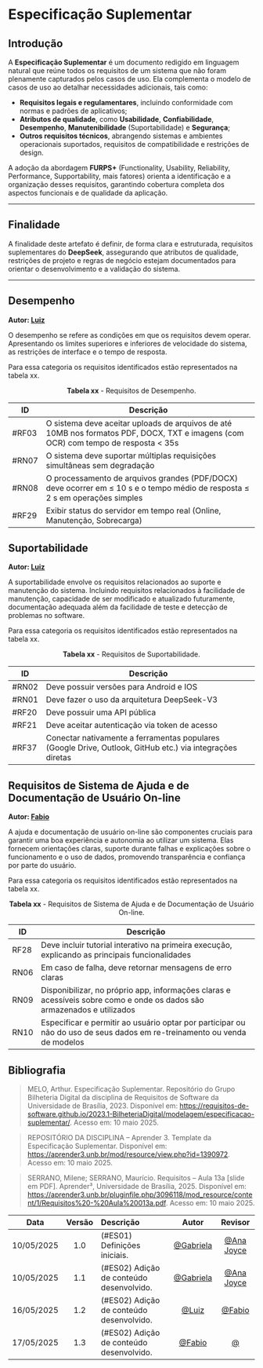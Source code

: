 # Especificação Suplementar

## Introdução

A **Especificação Suplementar** é um documento redigido em linguagem natural que reúne todos os requisitos de um sistema que não foram plenamente capturados pelos casos de uso. Ela complementa o modelo de casos de uso ao detalhar necessidades adicionais, tais como:

* **Requisitos legais e regulamentares**, incluindo conformidade com normas e padrões de aplicativos;
* **Atributos de qualidade**, como **Usabilidade**, **Confiabilidade**, **Desempenho**, **Manutenibilidade** (Suportabilidade) e **Segurança**;
* **Outros requisitos técnicos**, abrangendo sistemas e ambientes operacionais suportados, requisitos de compatibilidade e restrições de design.

A adoção da abordagem **FURPS+** (Functionality, Usability, Reliability, Performance, Supportability, mais fatores) orienta a identificação e a organização desses requisitos, garantindo cobertura completa dos aspectos funcionais e de qualidade da aplicação.

---

## Finalidade

A finalidade deste artefato é definir, de forma clara e estruturada, requisitos suplementares do **DeepSeek**, assegurando que atributos de qualidade, restrições de projeto e regras de negócio estejam documentados para orientar o desenvolvimento e a validação do sistema.

---

## Desempenho

**Autor: [Luiz](https://github.com/luizfaria1989)**

O desempenho se refere as condições em que os requisitos devem operar. Apresentando os limites superiores e inferiores de velocidade do sistema, as restrições de interface e o tempo de resposta.

Para essa categoria os requisitos identificados estão representados na tabela xx.

<font><p style="text-align: center">**Tabela xx** - Requisitos de Desempenho.</p></font>

|     ID     |                                   Descrição                                             |
| ---------- | --------------------------------------------------------------------------------------- |
|   #RF03	 | O sistema deve aceitar uploads de arquivos de até 10MB nos formatos PDF, DOCX, TXT e imagens (com OCR) com tempo de resposta < 35s |
|   #RN07    | O sistema deve suportar múltiplas requisições simultâneas sem degradação |
|   #RN08    | O processamento de arquivos grandes (PDF/DOCX) deve ocorrer em ≤ 10 s e o tempo médio de resposta ≤ 2 s em operações simples |
|   #RF29    | Exibir status do servidor em tempo real (Online, Manutenção, Sobrecarga) |


## Suportabilidade

**Autor: [Luiz](https://github.com/luizfaria1989)**

A suportabilidade envolve os requisitos relacionados ao suporte e manutenção do sistema. Incluindo requisitos relacionados à facilidade de manutenção, capacidade de ser modificado e atualizado futuramente, documentação adequada além da facilidade de teste e detecção de problemas no software.

Para essa categoria os requisitos identificados estão representados na tabela xx.

<font><p style="text-align: center">**Tabela xx** - Requisitos de Suportabilidade.</p></font>

|     ID     |                                   Descrição                                             |
| ---------- | --------------------------------------------------------------------------------------- |
|   #RN02    | Deve possuir versões para Android e IOS |
|   #RN01    | Deve fazer o uso da arquitetura DeepSeek-V3 |
|   #RF20    | Deve possuir uma API pública |
|   #RF21    | Deve aceitar autenticação via token de acesso |
|   #RF37    | Conectar nativamente a ferramentas populares (Google Drive, Outlook, GitHub etc.) via integrações diretas |

## Requisitos de Sistema de Ajuda e de Documentação de Usuário On-line

**Autor: [Fabio](https://github.com/fabinsz)**

A ajuda e documentação de usuário on-line são componentes cruciais para garantir uma boa experiência e autonomia ao utilizar um sistema. Elas fornecem orientações claras, suporte durante falhas e explicações sobre o funcionamento e o uso de dados, promovendo transparência e confiança por parte do usuário.

Para essa categoria os requisitos identificados estão representados na tabela xx.

<font><p style="text-align: center">**Tabela xx** - Requisitos de Sistema de Ajuda e de Documentação de Usuário On-line.</p></font>

| ID    | Descrição                                                                                         |
|-------|---------------------------------------------------------------------------------------------------|
| RF28  | Deve incluir tutorial interativo na primeira execução, explicando as principais funcionalidades   |
| RN06  | Em caso de falha, deve retornar mensagens de erro claras                                          |
| RN09  | Disponibilizar, no próprio app, informações claras e acessíveis sobre como e onde os dados são armazenados e utilizados |
| RN10  | Especificar e permitir ao usuário optar por participar ou não do uso de seus dados em re-treinamento ou venda de modelos |



## Bibliografia

> MELO, Arthur. Especificação Suplementar. Repositório do Grupo Bilheteria Digital da disciplina de Requisitos de Software da Universidade de Brasília, 2023. Disponível em: <https://requisitos-de-software.github.io/2023.1-BilheteriaDigital/modelagem/especificacao-suplementar/>. Acesso em: 10 maio 2025.

> REPOSITÓRIO DA DISCIPLINA – Aprender 3. Template da Especificação Suplementar. Disponível em: <https://aprender3.unb.br/mod/resource/view.php?id=1390972>. Acesso em: 10 maio 2025.

> SERRANO, Milene; SERRANO, Maurício. Requisitos – Aula 13a [slide em PDF]. Aprender³, Universidade de Brasília, 2025. Disponível em: <https://aprender3.unb.br/pluginfile.php/3096118/mod_resource/content/1/Requisitos%20-%20Aula%20013a.pdf>. Acesso em: 10 maio 2025.

 Data       | Versão | Descrição                                 | Autor                                      | Revisor                                     |
| :--------: | :----: | :---------------------------------------- | :----------------------------------------: | :----------------------------------------: |
| 10/05/2025 |  1.0   | (#ES01) Definições iniciais. | [@Gabriela](https://github.com/gaubiela)   | [@Ana Joyce](https://github.com/anajoyceamorim) |
| 10/05/2025 |  1.1   | (#ES02) Adição de conteúdo desenvolvido. | [@Gabriela](https://github.com/gaubiela)   | [@Ana Joyce](https://github.com/anajoyceamorim) |
| 16/05/2025 |  1.2   | (#ES02) Adição de conteúdo desenvolvido. | [@Luiz](https://github.com/luizfaria1989)   | [@Fabio](https://github.com/fabinsz) |
| 17/05/2025 |  1.3  | (#ES02) Adição de conteúdo desenvolvido. | [@Fabio](https://github.com/fabinsz)   | [@](https://github.com/) |


